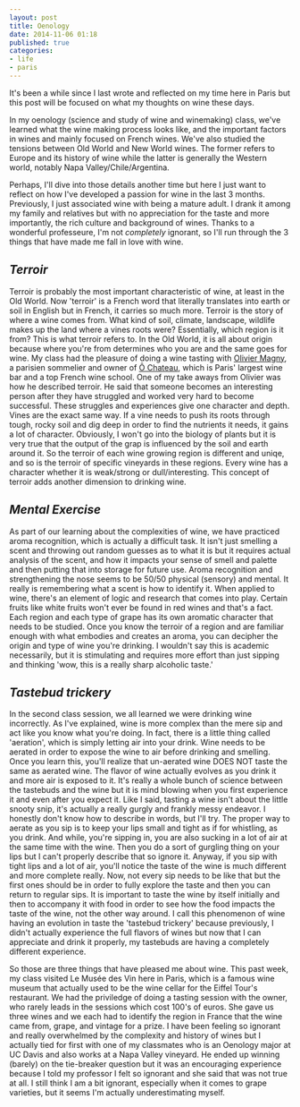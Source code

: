 ```yaml
---
layout: post
title: Oenology
date: 2014-11-06 01:18
published: true
categories:
- life
- paris
---
```


It's been a while since I last wrote and reflected on my time here in Paris but this post will be
focused on what my thoughts on wine these days.

In my oenology (science and study of wine and winemaking) class, we've learned what the wine making
process looks like, and the important factors in wines and mainly focused on French wines. We've also
studied the tensions between Old World and New World wines. The former refers to Europe and its history
of wine while the latter is generally the Western world, notably Napa Valley/Chile/Argentina.

Perhaps, I'll dive into those details another time but here I just want to reflect on how I've developed
a passion for wine in the last 3 months. Previously, I just associated wine with being a mature adult.
I drank it among my family and relatives but with no appreciation for the taste and more importantly,
the rich culture and background of wines. Thanks to a wonderful professeure, I'm not _completely_
ignorant, so I'll run through the 3 things that have made me fall in love with wine.

## _Terroir_
Terroir is probably the most important characteristic of wine, at least in the Old World. Now 'terroir'
is a French word that literally translates into earth or soil in English but in French, it carries so
much more. Terroir is the story of where a wine comes from. What kind of soil, climate, landscape, wildlife
makes up the land where a vines roots were? Essentially, which region is it from? This is what terroir refers to.
In the Old World, it is all about origin because where you're from determines who you are and the same goes for wine.
My class had the pleasure of doing a wine tasting with [Olivier Magny](http://www.oliviermagny.com/),
a parisien sommelier and owner of [Ô Chateau](http://www.o-chateau.com/), which is Paris' largest wine bar
and a top French wine school. One of my take aways from Olivier was how he described terroir. He said
that someone becomes an interesting person after they have struggled and worked very hard to become successful.
These struggles and experiences give one character and depth. Vines are the exact same way. If a vine needs to
push its roots through tough, rocky soil and dig deep in order to find the nutrients it needs, it gains a lot of
character. Obviously, I won't go into the biology of plants but it is very true that the output of the grap is
influenced by the soil and earth around it. So the terroir of each wine growing region is different and uniqe,
and so is the terroir of specific vineyards in these regions. Every wine has a character whether it is weak/strong or
dull/interesting. This concept of terroir adds another dimension to drinking wine.

## _Mental Exercise_
As part of our learning about the complexities of wine, we have practiced aroma recognition, which is actually a difficult task.
It isn't just smelling a scent and throwing out random guesses as to what it is but it requires actual analysis of
the scent, and how it impacts your sense of smell and palette and then putting that into storage for future use.
Aroma recognition and strengthening the nose seems to be 50/50 physical (sensory) and mental. It really is remembering what
a scent is how to identify it. When applied to wine, there's an element of logic and research that comes into play.
Certain fruits like white fruits won't ever be found in red wines and that's a fact. Each region and each type of grape has its own aromatic
character that needs to be studied. Once you know the terroir of a region and are familiar enough with what embodies
and creates an aroma, you can decipher the origin and type of wine you're drinking. I wouldn't say this is academic necessarily,
but it is stimulating and requires more effort than just sipping and thinking 'wow, this is a really sharp alcoholic taste.'

## _Tastebud trickery_
In the second class session, we all learned we were drinking wine incorrectly. As I've explained, wine is more complex
than the mere sip and act like you know what you're doing. In fact, there is a little thing called 'aeration', which is
simply letting air into your drink. Wine needs to be aerated in order to expose the wine to air before drinking and smelling.
Once you learn this, you'll realize that un-aerated wine DOES NOT taste the same as aerated wine. The flavor of wine actually
evolves as you drink it and more air is exposed to it. It's really a whole bunch of science between the tastebuds and
the wine but it is mind blowing when you first experience it and even after you expect it. Like I said, tasting a wine
isn't about the little snooty snip, it's actually a really gurgly and frankly messy endeavor. I honestly don't know how
to describe in words, but I'll try. The proper way to aerate as you sip is to keep your lips small and tight as if for whistling,
as you drink. And while, you're sipping in, you are also sucking in a lot of air at the same time with the wine. Then you do
a sort of gurgling thing on your lips but I can't properly describe that so ignore it. Anyway, if you sip with tight lips and
a lot of air, you'll notice the taste of the wine is much different and more complete really. Now, not every sip needs to be like
that but the first ones should be in order to fully explore the taste and then you can return to regular sips. It is important
to taste the wine by itself initially and then to accompany it with food in order to see how the food impacts the taste of the wine,
not the other way around. I call this phenomenon of wine having an evolution in taste the 'tastebud trickery' because
previously, I didn't actually experience the full flavors of wines but now that I can appreciate and drink it properly, my tastebuds
are having a completely different experience.

So those are three things that have pleased me about wine. This past week, my class visited Le Musée des Vin here in Paris,
which is a famous wine museum that actually used to be the wine cellar for the Eiffel Tour's restaurant. We had the
priviledge of doing a tasting session with the owner, who rarely leads in the sessions which cost 100's of euros. She gave us
three wines and we each had to identify the region in France that the wine came from, grape, and vintage for a prize. I have been
feeling so ignorant and really overwhelmed by the complexity and history of wines but I actually tied for first with one of
my classmates who is an Oenology major at UC Davis and also works at a Napa Valley vineyard. He ended up winning (barely) on the
tie-breaker question but it was an encouraging experience because I told my professor I felt so ignorant and she said that was not
true at all. I still think I am a bit ignorant, especially when it comes to grape varieties, but it seems I'm actually underestimating
myself.
